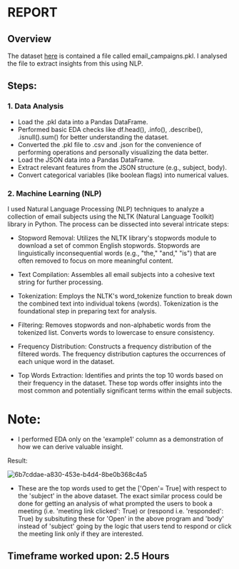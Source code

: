 # REPORT
## Overview

The dataset [here](https://drive.google.com/file/d/1womRkJ-pf1XJyXtv-caGYH2jWMG0L_v3/view?usp=sharing) is contained a file called email_campaigns.pkl. I analysed the file to extract insights from this using NLP.

## Steps:

### 1. Data Analysis

- Load the .pkl data into a Pandas DataFrame.
- Performed basic EDA checks like df.head(), .info(), .describe(), .isnull().sum() for better understanding the dataset.
- Converted the .pkl file to .csv and .json for the convenience of performing operations and personally visualizing the data better.
- Load the JSON data into a Pandas DataFrame.
- Extract relevant features from the JSON structure (e.g., subject, body).
- Convert categorical variables (like boolean flags) into numerical values.

### 2. Machine Learning (NLP)

I used Natural Language Processing (NLP) techniques to analyze a collection of email subjects using the NLTK (Natural Language Toolkit) library in Python. The process can be dissected into several intricate steps:

- Stopword Removal:
Utilizes the NLTK library's stopwords module to download a set of common English stopwords.
Stopwords are linguistically inconsequential words (e.g., "the," "and," "is") that are often removed to focus on more meaningful content.

- Text Compilation:
Assembles all email subjects into a cohesive text string for further processing.

- Tokenization:
Employs the NLTK's word_tokenize function to break down the combined text into individual tokens (words). Tokenization is the foundational step in preparing text for analysis.

- Filtering:
Removes stopwords and non-alphabetic words from the tokenized list. Converts words to lowercase to ensure consistency.

- Frequency Distribution:
Constructs a frequency distribution of the filtered words. The frequency distribution captures the occurrences of each unique word in the dataset.

- Top Words Extraction:
Identifies and prints the top 10 words based on their frequency in the dataset. These top words offer insights into the most common and potentially significant terms within the email subjects.


# Note:
- I performed EDA only on the 'example1' column as a demonstration of how we can derive valuable insight.

Result:

![6b7cddae-a830-453e-b4d4-8be0b368c4a5](https://github.com/kevnantony/Email-Engagement-Analysis/assets/76067692/de6d6314-7b69-4878-b517-18246173f293)

- These are the top words used to get the ['Open'= True] with respect to the 'subject' in the above dataset. The exact similar process could be done for getting an analysis of what prompted the users to book a meeting (i.e. 'meeting link clicked': True) or (respond i.e. 'responded': True) by subsituting these for 'Open' in the above program and 'body' instead of 'subject' going by the logic that users tend to respond or click the meeting link only if they are interested.



## Timeframe worked upon: 2.5 Hours
